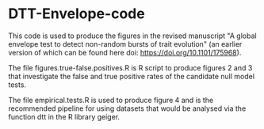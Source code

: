 # DTT-Envelope-code

This code is used to produce the figures in the revised manuscript "A global envelope test to detect non-random bursts of trait evolution" (an earlier version of which can be found here doi: https://doi.org/10.1101/175968).

The file 
  figures.true-false.positives.R 
 is R script to produce figures 2 and 3 that investigate the false and true positive rates of the candidate null model tests.

The file 
  empirical.tests.R 
is used to produce figure 4 and is the recommended pipeline for using datasets that would be analysed via the function dtt in the R library geiger.
